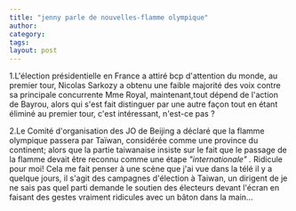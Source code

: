 ```yaml
---
title: "jenny parle de nouvelles-flamme olympique"
author:
category: 
tags: 
layout: post
---
```

1.L'élection présidentielle en France a attiré bcp d'attention du monde, au premier tour, Nicolas Sarkozy a obtenu une faible majorité des voix contre sa principale concurrente Mme Royal, maintenant,tout dépend de l'action de Bayrou, alors qui s'est fait distinguer par une autre façon tout en étant éliminé au premier tour, c'est intéressant, n'est-ce pas ?

2.Le Comité d'organisation des JO de Beijing a déclaré que la flamme olympique passera par Taïwan, considérée comme une province du continent; alors que la partie taiwanaise insiste sur le fait que le passage de la flamme devait être reconnu comme une étape <em>"internationale" . </em>Ridicule pour moi! Cela me fait penser à une scène que j'ai vue dans la télé il y a quelque jours, il s'agit des campagnes d'élection à Taiwan, un dirigent de je ne sais pas quel parti demande le soutien des électeurs devant l'écran en faisant des gestes vraiment ridicules avec un bâton dans la main…

 

 

